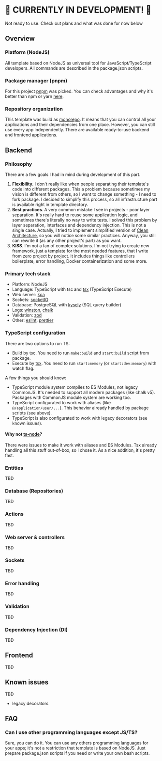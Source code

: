 # 🚧 CURRENTLY IN DEVELOPMENT! 🚧

Not ready to use. Check out plans and what was done for now below

## Overview

### Platform (NodeJS)

All template based on NodeJS as universal tool for JavaScript/TypeScript developers. All commands are described in the package.json scripts.

### Package manager (pnpm)

For this project [pnpm](https://pnpm.io/) was picked. You can check advantages and why it's better than npm or yarn [here](https://refine.dev/blog/pnpm-vs-npm-and-yarn/#advantages-of-pnpm).

### Repository organization

This template was build as [monorepo](https://en.wikipedia.org/wiki/Monorepo). It means that you can control all your applications and their dependencies from one place. However, you can still use every app independently. There are available ready-to-use backend and frontend applications.

## Backend

### Philosophy 

There are a few goals I had in mind during development of this part.

1. **Flexibility**. I don't really like when people separating their template's code into different packages. This a problem because sometimes my vision is different from others, so I want to change something - I need to fork package. I decided to simplify this process, so all infrastructure part is available right in template directory.
2. **Best practices**. A very common mistake I see in projects - poor layer separation. It's really hard to reuse some application logic, and sometimes there's literally no way to write tests. I solved this problem by layer separation, interfaces and dependency injection. This is not a single case. Actually, I tried to implement simplified version of [Clean Architecture](https://lbhackney-it.github.io/API-Playbook/clean_architecture/), so you will notice some similar practices. Anyway, you still can rewrite it (as any other project's part) as you want.
3. **KISS**. I'm not a fan of complex solutions. I'm not trying to create new framework, just a template for the most needed features, that I write from zero project by project. It includes things like controllers boilerplate, error handling, Docker containerization and some more.

### Primary tech stack

- Platform: NodeJS
- Language: TypeScript with tsc and [tsx](https://github.com/esbuild-kit/tsx) (TypeScript Execute)
- Web server: [koa](https://koajs.com/)
- Sockets: [socketIO](https://socket.io/)
- Database: PostgreSQL with [kysely](https://github.com/kysely-org/kysely) (SQL query builder)
- Logs: [winston](https://github.com/winstonjs/winston), [chalk](https://github.com/chalk/chalk)
- Validation: [zod](https://github.com/colinhacks/zod)
- Other: [eslint](https://github.com/eslint/eslint), [prettier](https://github.com/prettier/prettier)

### TypeScript configuration

There are two options to run TS:

- Build by tsc. You need to run `make:build` and `start:build` script from package.
- Execute by [tsx](https://github.com/esbuild-kit/tsx). You need to run `start:memory` (or `start:dev:memory`) with watch flag.

A few things you should know:

- TypeScript module system compiles to ES Modules, not legacy CommonJS. It's needed to support all modern packages (like chalk v5). Packages with CommonJS module system are working too. 
- TypeScript configurated to work with aliases (like `@/application/user/...`). This behavior already handled by package scripts (see above).
- TypeScript is also configurated to work with legacy decorators (see known issues).

#### Why not [ts-node](https://github.com/TypeStrong/ts-node)?

There were issues to make it work with aliases and ES Modules. Tsx already handling all this stuff out-of-box, so I chose it. As a nice addition, it's pretty fast.

### Entities

TBD

### Database (Repositories)

TBD

### Actions

TBD

### Web server & controllers

TBD

### Sockets

TBD

### Error handling

TBD

### Validation

TBD

### Dependency Injection (DI)

TBD


## Frontend

TBD

## Known issues

TBD

- legacy decorators

## FAQ

### Can I use other programming languages except JS/TS?

Sure, you can do it. You can use any others programming languages for your apps; it's not a restriction that template is based on NodeJS. Just prepare package.json scripts if you need or write your own bash scripts.
